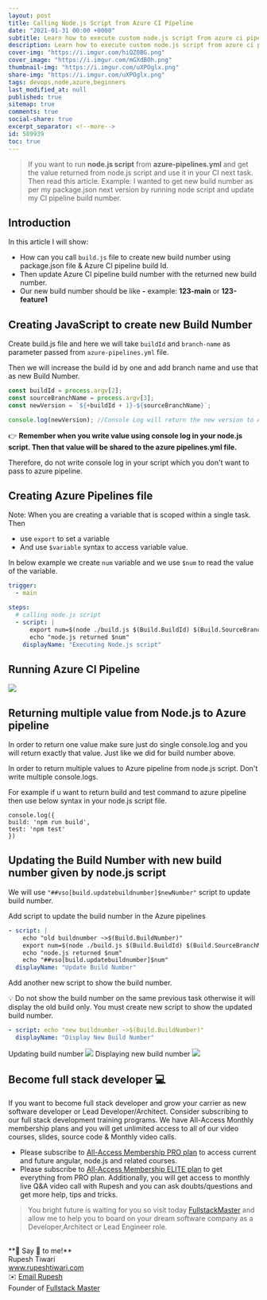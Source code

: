 ```yaml
---
layout: post
title: Calling Node.js Script from Azure CI Pipeline
date: "2021-01-31 00:00 +0000"
subtitle: Learn how to execute custom node.js script from azure ci pipeline
description: Learn how to execute custom node.js script from azure ci pipeline
cover-img: "https://i.imgur.com/hiQZ0BG.png"
cover_image: "https://i.imgur.com/mGXdBOh.png"
thumbnail-img: "https://i.imgur.com/uXPOglx.png"
share-img: "https://i.imgur.com/uXPOglx.png"
tags: devops,node,azure,beginners
last_modified_at: null
published: true
sitemap: true
comments: true
social-share: true
excerpt_separator: <!--more-->
id: 589939
toc: true
---
```


> If you want to run **node.js script** from **azure-pipelines.yml** and get the
> value returned from node.js script and use it in your CI next task. Then read
> this article. Example: I wanted to get new build number as per my package.json
> next version by running node script and update my CI pipeline build number.

## Introduction

In this article I will show:

- How can you call `build.js` file to create new build number using package.json
  file & Azure CI pipeline build Id.
- Then update Azure CI pipeline build number with the returned new build number.
- Our new build number should be like **<buildId>-<branchname>** example:
  **123-main** or **123-feature1**

## Creating JavaScript to create new Build Number

Create build.js file and here we will take `buildId` and `branch-name` as
parameter passed from `azure-pipelines.yml` file.

Then we will increase the build id by one and add branch name and use that as
new Build Number.

```javascript
const buildId = process.argv[2];
const sourceBranchName = process.argv[3];
const newVersion = `${+buildId + 1}-${sourceBranchName}`;

console.log(newVersion); //Console Log will return the new version to Azure Pipelines.
```

👉 **Remember when you write value using console log in your node.js script.
Then that value will be shared to the azure pipelines.yml file.**

Therefore, do not write console log in your script which you don't want to pass
to azure pipeline.

## Creating Azure Pipelines file

Note: When you are creating a variable that is scoped within a single task. Then

- use `export` to set a variable
- And use `$variable` syntax to access variable value.

In below example we create `num` variable and we use `$num` to read the value of
the variable.

```yaml
trigger:
  - main

steps:
  # calling node.js script
  - script: |
      export num=$(node ./build.js $(Build.BuildId) $(Build.SourceBranchName))
      echo "node.js returned $num"
    displayName: "Executing Node.js script"
```

## Running Azure CI Pipeline

![](https://i.imgur.com/eh7pTE3.png)

## Returning multiple value from Node.js to Azure pipeline

In order to return one value make sure just do single console.log and you will
return exactly that value. Just like we did for build number above.

In order to return multiple values to Azure pipeline from node.js script. Don't
write multiple console.logs.

For example if u want to return build and test command to azure pipeline then
use below syntax in your node.js script file.

```javascript=
console.log({
build: 'npm run build',
test: 'npm test'
})
```

## Updating the Build Number with new build number given by node.js script

We will use `"##vso[build.updatebuildnumber]$newNumber"` script to update build
number.

Add script to update the build number in the Azure pipelines

```yaml
- script: |
    echo "old buildnumber ~>$(Build.BuildNumber)"
    export num=$(node ./build.js $(Build.BuildId) $(Build.SourceBranchName))
    echo "node.js returned $num"
    echo "##vso[build.updatebuildnumber]$num"
  displayName: "Update Build Number"
```

Add another new script to show the build number.

💡 Do not show the build number on the same previous task otherwise it will
display the old build only. You must create new script to show the updated build
number.

```yaml
- script: echo "new buildnumber ~>$(Build.BuildNumber)"
  displayName: "Display New Build Number"
```

Updating build number ![](https://i.imgur.com/A2UbZDE.png) Displaying new build
number ![](https://i.imgur.com/e1k5FWV.png)

## Become full stack developer 💻

If you want to become full stack developer and grow your carrier as new software
developer or Lead Developer/Architect. Consider subscribing to our full stack
development training programs. We have All-Access Monthly membership plans and
you will get unlimited access to all of our video courses, slides, source code &
Monthly video calls.

- Please subscribe to
  [All-Access Membership PRO plan](https://www.fullstackmaster.net/pro) to
  access current and future angular, node.js and related courses.
- Please subscribe to
  [All-Access Membership ELITE plan](https://www.fullstackmaster.net/elite) to
  get everything from PRO plan. Additionally, you will get access to monthly
  live Q&A video call with Rupesh and you can ask doubts/questions and get more
  help, tips and tricks.

> You bright future is waiting for you so visit today
> [FullstackMaster](www.fullstackmaster.net) and allow me to help you to board
> on your dream software company as a Developer,Architect or Lead Engineer role.

<br/>
**💖 Say 👋 to me!**

<div> 
Rupesh Tiwari </div><div>
<a href="https://www.rupeshtiwari.com"> www.rupeshtiwari.com</a> </div><div>
✉️ <a href="mailto:fullstackmaster1@gmail.com?subject=Hi"> Email Rupesh</a> </div><div>
Founder of <a href="https://www.fullstackmaster.net"> Fullstack Master</a></div><div>
</div>
